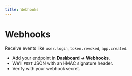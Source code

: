 ```yaml
---
title: Webhooks
---
```


# Webhooks

Receive events like `user.login`, `token.revoked`, `app.created`.

- Add your endpoint in **Dashboard → Webhooks**.
- We'll `POST` JSON with an HMAC signature header.
- Verify with your webhook secret.
